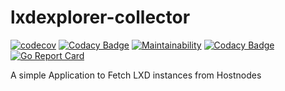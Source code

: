 # lxdexplorer-collector

[![codecov](https://codecov.io/gh/willie-cadete/lxdexplorer-collector/graph/badge.svg?token=TBXDR00B0T)](https://codecov.io/gh/willie-cadete/lxdexplorer-collector)
[![Codacy Badge](https://app.codacy.com/project/badge/Coverage/53fab683a553496fab11bd8a1aa92ff4)](https://app.codacy.com/gh/willie-cadete/lxdexplorer-collector/dashboard?utm_source=gh&utm_medium=referral&utm_content=&utm_campaign=Badge_coverage)
[![Maintainability](https://api.codeclimate.com/v1/badges/84bc07b2bc7e464bd488/maintainability)](https://codeclimate.com/github/willie-cadete/lxdexplorer-collector/maintainability)
[![Codacy Badge](https://app.codacy.com/project/badge/Grade/53fab683a553496fab11bd8a1aa92ff4)](https://app.codacy.com/gh/willie-cadete/lxdexplorer-collector/dashboard?utm_source=gh&utm_medium=referral&utm_content=&utm_campaign=Badge_grade)
[![Go Report Card](https://goreportcard.com/badge/github.com/willie-cadete/lxdexplorer-collector)](https://goreportcard.com/report/github.com/willie-cadete/lxdexplorer-collector)

A simple Application to Fetch LXD instances from Hostnodes
